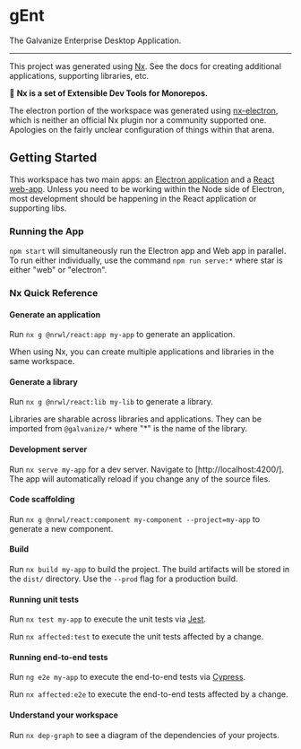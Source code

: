 # gEnt

The Galvanize Enterprise Desktop Application.

___

This project was generated using [Nx](https://nx.dev).  See the docs for creating additional applications, supporting libraries, etc.

🔎 **Nx is a set of Extensible Dev Tools for Monorepos.**

The electron portion of the workspace was generated using [nx-electron](https://www.npmjs.com/package/nx-electron), which is neither an official Nx plugin nor a community supported one.  Apologies on the fairly unclear configuration of things within that arena.

## Getting Started

This workspace has two main apps: an [Electron application](./apps/g-ent-desktop/src/main.ts) and a [React web-app](./apps/g-ent/src/app/app.tsx).  Unless you need to be working within the Node side of Electron, most development should be happening in the React application or supporting libs.

### Running the App

`npm start` will simultaneously run the Electron app and Web app in parallel.  To run either individually, use the command `npm run serve:*` where star is either "web" or "electron".

### Nx Quick Reference

#### Generate an application

Run `nx g @nrwl/react:app my-app` to generate an application.

When using Nx, you can create multiple applications and libraries in the same workspace.

#### Generate a library

Run `nx g @nrwl/react:lib my-lib` to generate a library.

Libraries are sharable across libraries and applications. They can be imported from `@galvanize/*` where "*" is the name of the library.

#### Development server

Run `nx serve my-app` for a dev server. Navigate to [http://localhost:4200/]. The app will automatically reload if you change any of the source files.

#### Code scaffolding

Run `nx g @nrwl/react:component my-component --project=my-app` to generate a new component.

#### Build

Run `nx build my-app` to build the project. The build artifacts will be stored in the `dist/` directory. Use the `--prod` flag for a production build.

#### Running unit tests

Run `nx test my-app` to execute the unit tests via [Jest](https://jestjs.io).

Run `nx affected:test` to execute the unit tests affected by a change.

#### Running end-to-end tests

Run `ng e2e my-app` to execute the end-to-end tests via [Cypress](https://www.cypress.io).

Run `nx affected:e2e` to execute the end-to-end tests affected by a change.

#### Understand your workspace

Run `nx dep-graph` to see a diagram of the dependencies of your projects.
